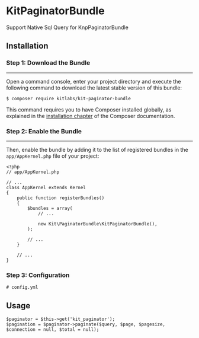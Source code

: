 # KitPaginatorBundle
Support Native Sql Query for KnpPaginatorBundle


## Installation
 
### Step 1: Download the Bundle
---------------------------
 
Open a command console, enter your project directory and execute the
following command to download the latest stable version of this bundle:
 
	
	$ composer require kitlabs/kit-paginator-bundle

 
This command requires you to have Composer installed globally, as explained
in the [installation chapter](https://getcomposer.org/doc/00-intro.md)
of the Composer documentation.
 
### Step 2: Enable the Bundle
---------------------------
 
Then, enable the bundle by adding it to the list of registered bundles
in the `app/AppKernel.php` file of your project:

	<?php
	// app/AppKernel.php
	 
	// ...
	class AppKernel extends Kernel
	{
	    public function registerBundles()
	    {
	        $bundles = array(
	            // ...
	 
	            new Kit\PaginatorBundle\KitPaginatorBundle(),
	        );
	 
	        // ...
	    }
	 
	    // ...
	}

### Step 3: Configuration 

	# config.yml
## Usage

	$paginator = $this->get('kit_paginator');
    $pagination = $paginator->paginate($query, $page, $pagesize, $connection = null, $total = null);
